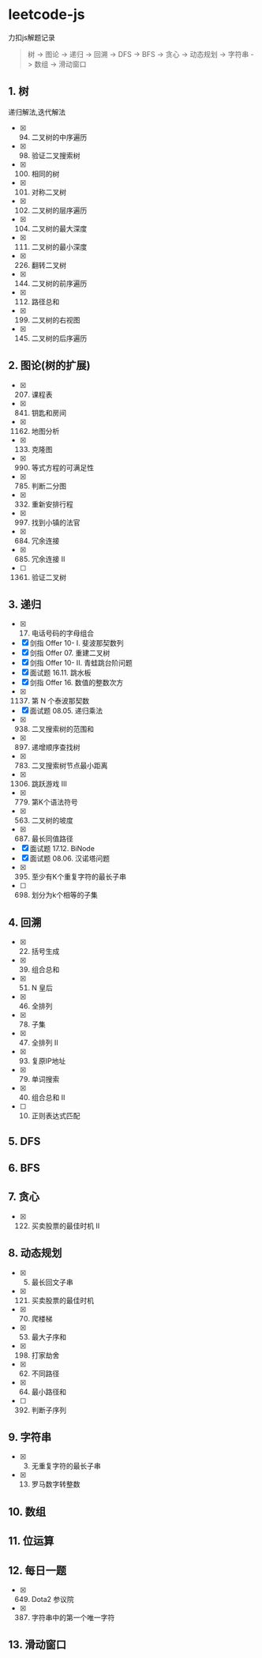 # leetcode-js
力扣js解题记录

> 树 -> 图论 -> 递归 -> 回溯 -> DFS -> BFS -> 贪心 -> 动态规划 -> 字符串 -> 数组 -> 滑动窗口

## 1. 树  
递归解法,迭代解法  
 - [x] 94. 二叉树的中序遍历
 - [x] 98. 验证二叉搜索树
 - [x] 100. 相同的树
 - [x] 101. 对称二叉树
 - [x] 102. 二叉树的层序遍历
 - [x] 104. 二叉树的最大深度
 - [x] 111. 二叉树的最小深度
 - [x] 226. 翻转二叉树
 - [x] 144. 二叉树的前序遍历
 - [x] 112. 路径总和
 - [x] 199. 二叉树的右视图
 - [x] 145. 二叉树的后序遍历
## 2. 图论(树的扩展)
 - [x] 207. 课程表
 - [x] 841. 钥匙和房间
 - [x] 1162. 地图分析
 - [x] 133. 克隆图
 - [x] 990. 等式方程的可满足性
 - [x] 785. 判断二分图
 - [x] 332. 重新安排行程
 - [x] 997. 找到小镇的法官
 - [x] 684. 冗余连接
 - [x] 685. 冗余连接 II
 - [ ] 1361. 验证二叉树
## 3. 递归
 - [x] 17. 电话号码的字母组合
 - [x] 剑指 Offer 10- I. 斐波那契数列
 - [x] 剑指 Offer 07. 重建二叉树
 - [x] 剑指 Offer 10- II. 青蛙跳台阶问题
 - [x] 面试题 16.11. 跳水板
 - [x] 剑指 Offer 16. 数值的整数次方
 - [x] 1137. 第 N 个泰波那契数
 - [x] 面试题 08.05. 递归乘法
 - [x] 938. 二叉搜索树的范围和
 - [x] 897. 递增顺序查找树
 - [x] 783. 二叉搜索树节点最小距离
 - [x] 1306. 跳跃游戏 III
 - [x] 779. 第K个语法符号
 - [x] 563. 二叉树的坡度
 - [x] 687. 最长同值路径
 - [x] 面试题 17.12. BiNode
 - [x] 面试题 08.06. 汉诺塔问题
 - [x] 395. 至少有K个重复字符的最长子串
 - [ ] 698. 划分为k个相等的子集
## 4. 回溯
 - [x] 22. 括号生成
 - [x] 39. 组合总和
 - [x] 51. N 皇后
 - [x] 46. 全排列
 - [x] 78. 子集
 - [x] 47. 全排列 II
 - [x] 93. 复原IP地址
 - [x] 79. 单词搜索
 - [x] 40. 组合总和 II
 - [ ] 10. 正则表达式匹配
## 5. DFS
## 6. BFS
## 7. 贪心
 - [x] 122. 买卖股票的最佳时机 II
## 8. 动态规划
 - [x] 5. 最长回文子串
 - [x] 121. 买卖股票的最佳时机
 - [x] 70. 爬楼梯
 - [x] 53. 最大子序和
 - [x] 198. 打家劫舍
 - [x] 62. 不同路径
 - [x] 64. 最小路径和
 - [ ] 392. 判断子序列
## 9. 字符串
 - [x] 3. 无重复字符的最长子串
 - [x] 13. 罗马数字转整数
## 10. 数组
## 11. 位运算
## 12. 每日一题
 - [x] 649. Dota2 参议院
 - [x] 387. 字符串中的第一个唯一字符
## 13. 滑动窗口